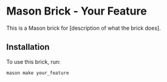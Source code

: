 # Mason Brick - Your Feature

This is a Mason brick for [description of what the brick does].

## Installation

To use this brick, run:

```bash
mason make your_feature